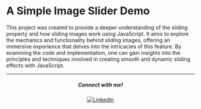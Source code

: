 # A Simple Image Slider Demo


This project was created to provide a deeper understanding of the sliding property and how sliding images work using JavaScript. It aims to explore the mechanics and functionality behind sliding images, offering an immersive experience that delves into the intricacies of this feature. By examining the code and implementation, one can gain insights into the principles and techniques involved in creating smooth and dynamic sliding effects with JavaScript.


<hr>
<h5 align="center">Connect with me!</h5>

<p align="center">
    <a href="https://www.linkedin.com/in/sahadmahaboobp" target="_blank"><img src="https://img.shields.io/badge/LinkedIn-0077B5?style=for-the-badge&logo=linkedin&logoColor=white" alt="LinkedIn"></a>
</p>
